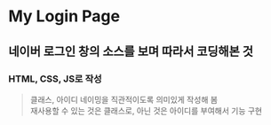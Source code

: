 # My Login Page

## 네이버 로그인 창의 소스를 보며 따라서 코딩해본 것  

### HTML, CSS, JS로 작성

> 클래스, 아이디 네이밍을 직관적이도록 의미있게 작성해 봄  
재사용할 수 있는 것은 클래스로, 아닌 것은 아이디를 부여해서 기능 구현
